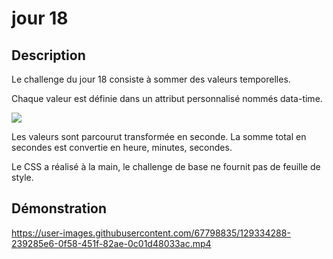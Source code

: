# jour 18
## Description
Le challenge du jour 18 consiste à sommer des valeurs temporelles.

Chaque valeur est définie dans un attribut personnalisé nommés data-time.

<img src="https://user-images.githubusercontent.com/67798835/129333252-c2d2321b-cf30-47fb-91a0-21a942e126c7.png" style="display: block;">

Les valeurs sont parcourut transformée en seconde. La somme total en secondes est convertie en heure, minutes, secondes.

Le CSS a réalisé à la main, le challenge de base ne fournit pas de feuille de style.

## Démonstration
https://user-images.githubusercontent.com/67798835/129334288-239285e6-0f58-451f-82ae-0c01d48033ac.mp4
